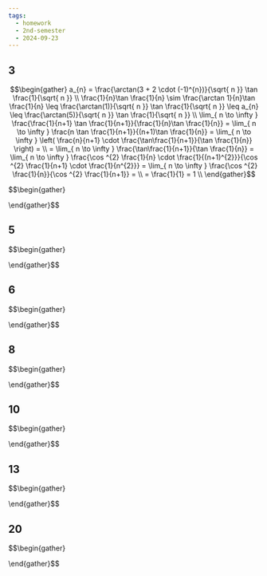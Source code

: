 ```yaml
---
tags:
  - homework
  - 2nd-semester
  - 2024-09-23
---
```


## 3

$$\begin{gather}
a_{n} = \frac{\arctan(3 + 2 \cdot (-1)^{n})}{\sqrt{ n }} \tan \frac{1}{\sqrt{ n }} \\
\frac{1}{n}\tan \frac{1}{n} \sim \frac{\arctan 1}{n}\tan \frac{1}{n} \leq \frac{\arctan(1)}{\sqrt{ n }} \tan \frac{1}{\sqrt{ n }} \leq a_{n} \leq \frac{\arctan(5)}{\sqrt{ n }} \tan \frac{1}{\sqrt{ n }} \\
\lim_{ n \to \infty } \frac{\frac{1}{n+1} \tan \frac{1}{n+1}}{\frac{1}{n}\tan \frac{1}{n}} = \lim_{ n \to \infty } \frac{n \tan \frac{1}{n+1}}{(n+1)\tan \frac{1}{n}} = \lim_{ n \to \infty } \left( \frac{n}{n+1} \cdot \frac{\tan\frac{1}{n+1}}{\tan \frac{1}{n}} \right) = \\
= \lim_{ n \to \infty } \frac{\tan\frac{1}{n+1}}{\tan \frac{1}{n}} = \lim_{ n \to \infty } \frac{\cos ^{2} \frac{1}{n} \cdot \frac{1}{(n+1)^{2}}}{\cos ^{2} \frac{1}{n+1} \cdot \frac{1}{n^{2}}} = \lim_{ n \to \infty } \frac{\cos ^{2} \frac{1}{n}}{\cos ^{2} \frac{1}{n+1}} = \\
= \frac{1}{1} = 1 \\
\end{gather}$$

$$\begin{gather}

\end{gather}$$

## 5

$$\begin{gather}

\end{gather}$$

## 6

$$\begin{gather}

\end{gather}$$

## 8

$$\begin{gather}

\end{gather}$$

## 10

$$\begin{gather}

\end{gather}$$

## 13

$$\begin{gather}

\end{gather}$$

## 20

$$\begin{gather}

\end{gather}$$